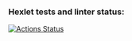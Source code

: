 ### Hexlet tests and linter status:
[![Actions Status](https://github.com/Vasiliii3/python-project-83/workflows/hexlet-check/badge.svg)](https://github.com/Vasiliii3/python-project-83/actions)